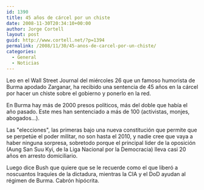 ```yaml
---
id: 1390
title: 45 años de cárcel por un chiste
date: 2008-11-30T20:34:10+00:00
author: Jorge Cortell
layout: post
guid: http://www.cortell.net/?p=1394
permalink: /2008/11/30/45-anos-de-carcel-por-un-chiste/
categories:
  - General
  - Noticias
---
```

Leo en el Wall Street Journal del miércoles 26 que un famoso humorista de Burma apodado Zarganar, ha recibido una sentencia de 45 años en la cárcel por hacer un chiste sobre el gobierno y ponerlo en la red.
  
En Burma hay más de 2000 presos políticos, más del doble que había el año pasado. Este mes han sentenciado a más de 100 (activistas, monjes, abogados...).

Las "elecciones", las primeras bajo una nueva constitución que permite que se perpetúe el poder militar, no son hasta el 2010, y nadie cree que vaya a haber ninguna sorpresa, sobretodo porque el principal lider de la oposición (Aung San Suu Kyi, de la Liga Nacional por la Democracia) lleva casi 20 años en arresto domiciliario.

Luego dice Bush que quiere que se le recuerde como el que liberó a noscuantos Iraquíes de la dictadura, mientras la CIA y el DoD ayudan al régimen de Burma. Cabrón hipócrita.
